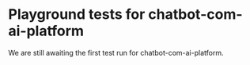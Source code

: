 # Playground tests for chatbot-com-ai-platform
We are still awaiting the first test run for chatbot-com-ai-platform.
